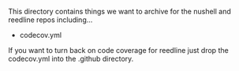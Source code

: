 
This directory contains things we want to archive for the nushell and
reedline repos including...

* codecov.yml

If you want to turn back on code coverage for reedline just drop the codecov.yml
into the .github directory.
